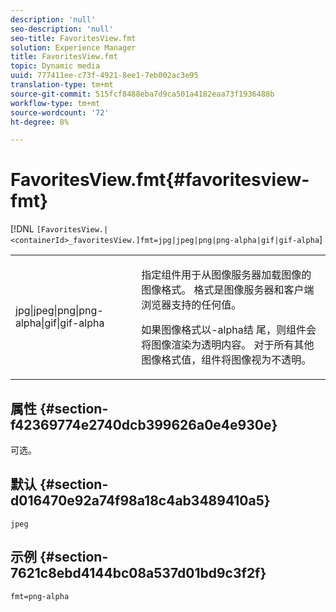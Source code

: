 ```yaml
---
description: 'null'
seo-description: 'null'
seo-title: FavoritesView.fmt
solution: Experience Manager
title: FavoritesView.fmt
topic: Dynamic media
uuid: 777411ee-c73f-4921-8ee1-7eb002ac3e95
translation-type: tm+mt
source-git-commit: 515fcf8488eba7d9ca501a4182eaa73f1936488b
workflow-type: tm+mt
source-wordcount: '72'
ht-degree: 8%

---
```



# FavoritesView.fmt{#favoritesview-fmt}

[!DNL `[FavoritesView.|<containerId>_favoritesView.]fmt=jpg|jpeg|png|png-alpha|gif|gif-alpha`]

<table id="table_2B109D2F91E64B5382B31921C3780FA5"> 
 <tbody> 
  <tr> 
   <td colname="col1"> <p><span class="codeph"> jpg|jpeg|png|png-alpha|gif|gif-alpha</span> </p> </td> 
   <td colname="col2"> <p> 指定组件用于从图像服务器加载图像的图像格式。 格式是图像服务器和客户端浏览器支持的任何值。 </p> <p>如果图像格式以-alpha结 <span class="codeph"> 尾</span>，则组件会将图像渲染为透明内容。 对于所有其他图像格式值，组件将图像视为不透明。 </p> </td> 
  </tr> 
 </tbody> 
</table>

## 属性 {#section-f42369774e2740dcb399626a0e4e930e}

可选。

## 默认 {#section-d016470e92a74f98a18c4ab3489410a5}

`jpeg`

## 示例 {#section-7621c8ebd4144bc08a537d01bd9c3f2f}

`fmt=png-alpha`
